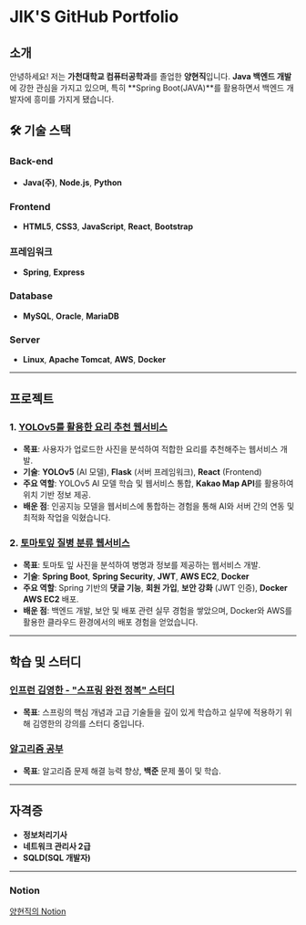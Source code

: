 # JIK'S GitHub Portfolio

## **소개**
안녕하세요! 저는 **가천대학교 컴퓨터공학과**를 졸업한 **양현직**입니다. **Java 백엔드 개발**에 강한 관심을 가지고 있으며, 특히 **Spring Boot(JAVA)**를 활용하면서 백엔드 개발자에 흥미를 가지게 됐습니다. 

## 🛠 **기술 스택**

### **Back-end**

- **Java(주)**, **Node.js**,  **Python**

### **Frontend**

- **HTML5**, **CSS3**, **JavaScript**, **React**, **Bootstrap**

### **프레임워크**

- **Spring**, **Express**

### **Database**
- **MySQL**, **Oracle**, **MariaDB**

### **Server**

- **Linux**, **Apache Tomcat**, **AWS**, **Docker**


---

## **프로젝트**

### **1. [YOLOv5를 활용한 요리 추천 웹서비스](https://github.com/Gachon-Project)**
- **목표**: 사용자가 업로드한 사진을 분석하여 적합한 요리를 추천해주는 웹서비스 개발.
- **기술**: **YOLOv5** (AI 모델), **Flask** (서버 프레임워크), **React** (Frontend)
- **주요 역할**: YOLOv5 AI 모델 학습 및 웹서비스 통합, **Kakao Map API**를 활용하여 위치 기반 정보 제공.
- **배운 점**: 인공지능 모델을 웹서비스에 통합하는 경험을 통해 AI와 서버 간의 연동 및 최적화 작업을 익혔습니다.

### **2. [토마토잎 질병 분류 웹서비스](https://github.com/JiksGit/TomatoSpring)**
- **목표**: 토마토 잎 사진을 분석하여 병명과 정보를 제공하는 웹서비스 개발.
- **기술**: **Spring Boot**, **Spring Security**, **JWT**, **AWS EC2**, **Docker**
- **주요 역할**: Spring 기반의 **댓글 기능**, **회원 가입**, **보안 강화** (JWT 인증), **Docker AWS EC2** 배포.
- **배운 점**: 백엔드 개발, 보안 및 배포 관련 실무 경험을 쌓았으며, Docker와 AWS를 활용한 클라우드 환경에서의 배포 경험을 얻었습니다.

---

## **학습 및 스터디**

### **[인프런 김영한 - "스프링 완전 정복" 스터디](https://github.com/Inflearn-Springboot)**
- **목표**: 스프링의 핵심 개념과 고급 기술들을 깊이 있게 학습하고 실무에 적용하기 위해 김영한의 강의를 스터디 중입니다.

### **[알고리즘 공부](https://github.com/JiksGit/Java-CodingTest)**
- **목표**: 알고리즘 문제 해결 능력 향상, **백준** 문제 풀이 및 학습.

---

## **자격증**

- **정보처리기사**
- **네트워크 관리사 2급**
- **SQLD(SQL 개발자)**

---

### **Notion**  
[양현직의 Notion](https://www.notion.so/JAVA-31d0e187114b48f18efa376033c33308)
